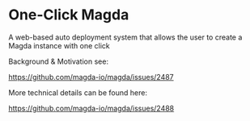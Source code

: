 # One-Click Magda

A web-based auto deployment system that allows the user to create a Magda instance with one click

Background & Motivation see:

https://github.com/magda-io/magda/issues/2487

More technical details can be found here:

https://github.com/magda-io/magda/issues/2488
